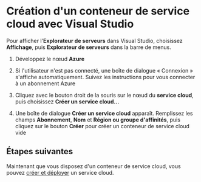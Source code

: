 <properties 
   pageTitle="Création d'un conteneur de service cloud avec Visual Studio" 
   description="Cet article explique comment créer un service cloud dans l'Explorateur de serveurs de Visual Studio" 
   services="cloud-services" 
   documentationCenter=".net" 
   authors="cawaMS" 
   manager="paulyuk" 
   editor=""/>

<tags
   ms.service="cloud-services"
   ms.devlang="dotnet"
   ms.topic="article"
   ms.tgt_pltfrm="na"
   ms.workload="na" 
   ms.date="10/14/2015"
   ms.author="cawa"/>

# Création d'un conteneur de service cloud avec Visual Studio

Pour afficher l'**Explorateur de serveurs** dans Visual Studio, choisissez **Affichage**, puis **Explorateur de serveurs** dans la barre de menus.

1.  Développez le nœud **Azure**

2.  Si l'utilisateur n'est pas connecté, une boîte de dialogue « Connexion » s'affiche automatiquement. Suivez les instructions pour vous connecter à un abonnement Azure

3.  Cliquez avec le bouton droit de la souris sur le nœud du **service cloud**, puis choisissez **Créer un service cloud...**

4.  Une boîte de dialogue **Créer un service cloud** apparaît. Remplissez les champs **Abonnement**, **Nom** et **Région ou groupe d'affinités**, puis cliquez sur le bouton **Créer** pour créer un conteneur de service cloud vide

## Étapes suivantes

Maintenant que vous disposez d'un conteneur de service cloud, vous pouvez [créer et déployer](cloud-services-how-to-create-deploy.md) un service cloud.
 

<!---HONumber=Oct15_HO4-->